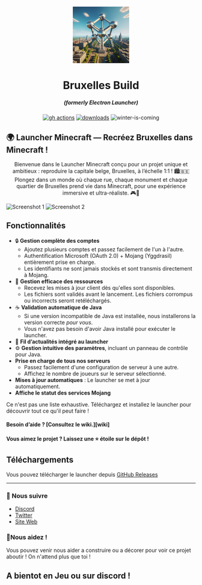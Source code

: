 <p align="center"><img src="./app/assets/images/SealCircle.png" width="150px" height="150px" alt="aventium softworks"></p>

<h1 align="center">Bruxelles Build</h1>

<em><h5 align="center">(formerly Electron Launcher)</h5></em>

[<p align="center"><img src="https://img.shields.io/github/actions/workflow/status/dscalzi/HeliosLauncher/build.yml?branch=master&style=for-the-badge" alt="gh actions">](https://github.com/dscalzi/HeliosLauncher/actions) [<img src="https://img.shields.io/github/downloads/dscalzi/HeliosLauncher/total.svg?style=for-the-badge" alt="downloads">](https://github.com/dscalzi/HeliosLauncher/releases) <img src="https://forthebadge.com/images/badges/winter-is-coming.svg"  height="28px" alt="winter-is-coming"></p>

## 🌍 Launcher Minecraft — Recréez Bruxelles dans Minecraft !

<p align="center">Bienvenue dans le Launcher Minecraft conçu pour un projet unique et ambitieux : reproduire la capitale belge, Bruxelles, à l’échelle 1:1 ! 🏙️🇧🇪 Plongez dans un monde où chaque rue, chaque monument et chaque quartier de Bruxelles prend vie dans Minecraft, pour une expérience immersive et ultra-réaliste. 🎮🌆</p>

![Screenshot 1](https://github.com/NoryNinin/BruxellesLauncher/blob/master/app/assets/images/Capture%20d'%C3%A9cran%202024-11-05%20094447.png?raw=true)
![Screenshot 2](https://github.com/NoryNinin/BruxellesLauncher/blob/master/app/assets/images/Capture%20d'%C3%A9cran%202024-11-05%20094512.png?raw=true)

## Fonctionnalités

* 🔒 **Gestion complète des comptes**
  * Ajoutez plusieurs comptes et passez facilement de l'un à l'autre.
  * Authentification Microsoft (OAuth 2.0) + Mojang (Yggdrasil) entièrement prise en charge.
  * Les identifiants ne sont jamais stockés et sont transmis directement à Mojang.
* 📂 **Gestion efficace des ressources**
  * Recevez les mises à jour client dès qu'elles sont disponibles.
  * Les fichiers sont validés avant le lancement. Les fichiers corrompus ou incorrects seront retéléchargés.
* ☕ **Validation automatique de Java**
  * Si une version incompatible de Java est installée, nous installerons la version correcte *pour vous*.
  * Vous n'avez pas besoin d'avoir Java installé pour exécuter le launcher.
* 📰 **Fil d’actualités intégré au launcher**
* ⚙️ **Gestion intuitive des paramètres**, incluant un panneau de contrôle pour Java.
* **Prise en charge de tous nos serveurs**
  * Passez facilement d'une configuration de serveur à une autre.
  * Affichez le nombre de joueurs sur le serveur sélectionné.
* **Mises à jour automatiques** : Le launcher se met à jour automatiquement.
* **Affiche le statut des services Mojang**

Ce n'est pas une liste exhaustive. Téléchargez et installez le launcher pour découvrir tout ce qu'il peut faire !

#### Besoin d’aide ? [Consultez le wiki.][wiki]

#### Vous aimez le projet ? Laissez une ⭐ étoile sur le dépôt !

## Téléchargements

Vous pouvez télécharger le launcher depuis [GitHub Releases](https://github.com/NoryNinin/BruxellesLauncher/releases)

---

### 📱 Nous suivre

* [Discord](https://discord.gg/sGvknfGKMk)
* [Twitter](https://x.com/BuildBruxelles)
* [Site Web](https://rebuildbruxelle.free.nf)

### 📍Nous aidez !

Vous pouvez venir nous aider a construire ou a décorer pour voir ce projet aboutir !
On n'attend plus que toi !

## A bientot en Jeu ou sur discord !
